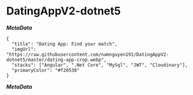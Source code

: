# DatingAppV2-dotnet5

***MetaData***
```
{
  "title": "Dating App: Find your match",
  "imgUrl": "https://raw.githubusercontent.com/namnguyen191/DatingAppV2-dotnet5/master/dating-app-crop.webp",
  "stacks": ["Angular", ".Net Core", "MySql", "JWT", "Cloudinary"],
  "primaryColor": "#f20538"
}
```
***MetaData***
